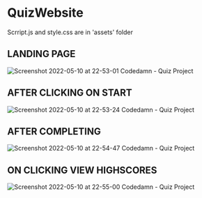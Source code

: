# QuizWebsite

Scrript.js and style.css are in 'assets' folder

## LANDING PAGE
![Screenshot 2022-05-10 at 22-53-01 Codedamn - Quiz Project](https://user-images.githubusercontent.com/88764872/167687939-d78a0cbb-9b04-44e0-9104-278e3abe0973.png)

## AFTER CLICKING ON START
![Screenshot 2022-05-10 at 22-53-24 Codedamn - Quiz Project](https://user-images.githubusercontent.com/88764872/167688048-374b119c-dce8-4cc5-ac9b-b0b2f65cf864.png)

## AFTER COMPLETING

![Screenshot 2022-05-10 at 22-54-47 Codedamn - Quiz Project](https://user-images.githubusercontent.com/88764872/167688216-20bc24c3-85d8-4b80-99f9-96327e9d0852.png)

## ON CLICKING VIEW HIGHSCORES
![Screenshot 2022-05-10 at 22-55-00 Codedamn - Quiz Project](https://user-images.githubusercontent.com/88764872/167688329-99451f70-d2af-41d0-8b75-5b731168016a.png)
